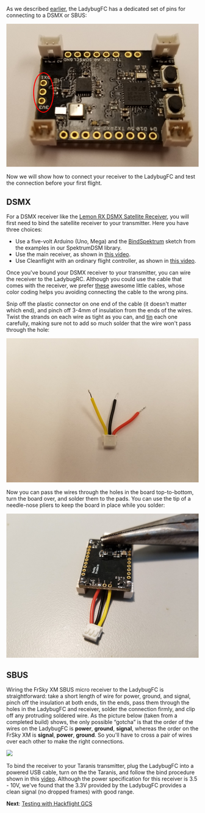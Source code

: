 As we described [earlier](https://github.com/simondlevy/Hackflight/wiki/B.-Choosing-a-receiver), 
the LadybugFC has a dedicated set of pins for connecting to a DSMX or SBUS:

<img src="images/rxpins.png">

<p>

Now we will show how to connect your receiver to the LadybugFC and test the connection before
your first flight.

## DSMX

For a DSMX receiver like the [Lemon RX DSMX Satellite
Receiver](https://www.amazon.com/gp/product/B00SUM3H6O/ref=oh_aui_search_detailpage?ie=UTF8&psc=1),
you will first need to bind the satellite receiver to your transmitter.  Here you have three choices:

* Use a five-volt Arduino (Uno, Mega) and the 
[BindSpektrum](https://github.com/simondlevy/SpektrumDSM/tree/master/examples/BindSpektrum) 
sketch from the examples in our SpektrumDSM library.
* Use the main receiver, as shown in [this video](https://www.youtube.com/watch?v=28o6O9QUiAI).
* Use Cleanflight with an ordinary flight controller, as shown in 
[this video](https://www.youtube.com/watch?v=JPOvgha9b4w).

Once you've bound your DSMX receiver to your transmitter, you can wire the receiver to the LadybugRC. 
Although you could use the cable that comes with the receiver, we prefer 
[these](https://micro-motor-warehouse.com/collections/flight-controllers/products/alien-receiver-cable)
awesome little cables, whose color coding helps you avoiding connecting the cable to the wrong pins.

Snip off the plastic connector on one end of the cable (it doesn't matter which end), and pinch off
3-4mm of insulation from the ends of the wires.  Twist the strands on each wire as tight as you can, and
[tin](https://www.thespruce.com/tinning-stranded-electrical-wires-1152893) each one carefully, making sure
not to add so much solder that the wire won't pass through the hole:

<img src="images/rxwires.png"> 

<p>

Now you can pass the wires through the holes in the board top-to-bottom, turn the board over, and solder
them to the pads.  You can use the tip of a needle-nose pliers to keep the board in place while you
solder:

<img src="images/rxsoldering.png"> 

## SBUS

Wiring the FrSky XM SBUS micro receiver to the LadybugFC is straightforward: take a short length of wire for
power, ground, and signal, pinch off the insulation at both ends, tin the ends, pass them through the holes
in the LadybugFC and receiver, solder the connection firmly, and clip off any protruding soldered wire.
As the picture below (taken from a completed build) shows, the only possible &ldquo;gotcha&rdquo; is that the order
of the wires on the LadybugFC is <b>power</b>, <b>ground</b>, <b>signal</b>, whereas the order on the FrSky XM is 
<b>signal</b>, <b>power</b>, <b>ground</b>.  So you'll have to cross a pair of wires over each other to make the
right connections.

<img src="images/sbuswires.png" width=500> 

To bind the receiver to your Taranis transmitter, plug the LadybugFC into a powered USB cable,
turn on the the Taranis, and follow the bind procedure shown in this 
[video](https://www.youtube.com/watch?v=ZOBwwNpjNrY).  Although the power
specification for this receiver is 3.5 - 10V, we've found that the 3.3V
provided by the LadybugFC provides a clean signal (no dropped frames) with good
range.

<b>Next</b>: [Testing with Hackflight GCS](https://github.com/simondlevy/Hackflight/wiki/07-Testing-with-GCS)
